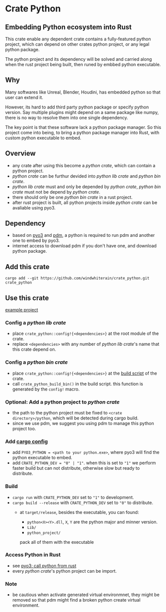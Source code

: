 # Crate Python
## Embedding Python ecosystem into Rust
This crate enable any dependent crate contains a fully-featured python project, which can depend on other crates python project, or any legal python package.

The python project and its dependency will be solved and carried along when the rust project being built, then runed by embbed python executable.
## Why
Many softwares like Unreal, Blender, Houdini, has embedded python so that user can extend it. 

However, its hard to add third party python package or specify python version. Say multiple plugins might depend on a same package like numpy, there is no way to resolve them into one single dependency. 

The key point is that these software lack a python package manager. So this project come into being, to bring a python package manager into Rust, with custom python executable to embed.
## Overview
- any crate after using this become a *python crate*, which can contain a python project.
- *python crate* can be furthur devided into *python lib crate* and *python bin crate*.
- *python lib crate* must and only be depended by *python crate*, *python bin crate* must not be depend by *python crate*.
- there should only be one *python bin crate* in a rust project.
- after rust project is built, all python projects inside *python crate* can be avaliable using pyo3.
## Dependency
- based on [pyo3](https://github.com/PyO3/pyo3) and [pdm](https://github.com/pdm-project/pdm), a python is required to run pdm and another one to embed by pyo3.
- internet access to download pdm if you don't have one, and download python package.
## Add this crate
`cargo add --git https://github.com/windwhiterain/crate_python.git crate_python`
## Use this crate
[example project](example_project)
### Config a *python lib crate*
- place `crate_python::config!{<dependencies>}` at the root module of the crate.
- replace `<dependencies>` with any number of *python lib crate*'s name that this crate depend on.
### Config a *python bin crate*
- place `crate_python::config!{<dependencies>}` at the [build script](https://doc.rust-lang.org/cargo/reference/build-scripts.html) of the crate.
- call `crate_python_build_bin()` in the build script. this function is generated by the `config!` macro.
### Optional: Add a python project to *python crate*
- the path to the python project must be fixed to `<crate directory>/python`, which will be detected during cargo build.
- since we use pdm, we suggest you using pdm to manage this python project too.
### Add [cargo config](https://doc.rust-lang.org/cargo/reference/config.html) 
- add `PYO3_PYTHON = <path to your python.exe>`, where pyo3 will find the python executable to embed.
- add `CRATE_PYTHON_DEV = "0" | "1"`. when this is set to `"1"` we perform faster build but can not distribute, otherwise slow but ready to distribute.
### Build
- `cargo run` with `CRATE_PYTHON_DEV` set to `"1"` to development.
- `cargo build --release` with  `CRATE_PYTHON_DEV` set to `"0"` to distribute.
  - at `target/release`, besides the executable, you can found:
    - `python<X><Y>.dll`, `X`, `Y` are the python major and minner version.
    - `Lib/`
    - `python_project/`
    
    pack all of them with the executable
### Access Python in Rust
- see [pyo3: call python from rust](https://pyo3.rs/v0.15.1/python_from_rust)
- every *python crate*'s python project can be import.
### Note
- be cautious when activate generated virtual environmnet, they might be removed so that pdm might find a broken python create virtual environment. 
